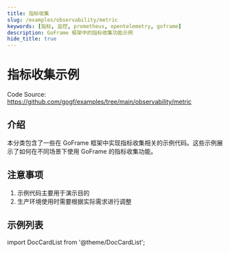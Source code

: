 ```yaml
---
title: 指标收集
slug: /examples/observability/metric
keywords: [指标, 监控, prometheus, opentelemetry, goframe]
description: GoFrame 框架中的指标收集功能示例
hide_title: true
---
```


# 指标收集示例

Code Source: https://github.com/gogf/examples/tree/main/observability/metric


## 介绍

本分类包含了一些在 GoFrame 框架中实现指标收集相关的示例代码。这些示例展示了如何在不同场景下使用 GoFrame 的指标收集功能。


## 注意事项

1. 示例代码主要用于演示目的
2. 生产环境使用时需要根据实际需求进行调整

## 示例列表

import DocCardList from '@theme/DocCardList';

<DocCardList />
